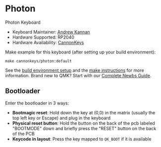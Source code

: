 # Photon

Photon Keyboard

* Keyboard Maintainer: [Andrew Kannan](https://github.com/awkannan)
* Hardware Supported: RP2040
* Hardware Availability: [CannonKeys](https://cannonkeys.com)


Make example for this keyboard (after setting up your build environment):

    make cannonkeys/photon:default

See the [build environment setup](https://docs.qmk.fm/#/getting_started_build_tools) and the [make instructions](https://docs.qmk.fm/#/getting_started_make_guide) for more information. Brand new to QMK? Start with our [Complete Newbs Guide](https://docs.qmk.fm/#/newbs).

## Bootloader

Enter the bootloader in 3 ways:

* **Bootmagic reset**: Hold down the key at (0,0) in the matrix (usually the top left key or Escape) and plug in the keyboard
* **Physical reset button**: Hold the button on the back of the pcb labeled "BOOTMODE" down and briefly press the "RESET" button on the back of the PCB
* **Keycode in layout**: Press the key mapped to `QK_BOOT` if it is available
